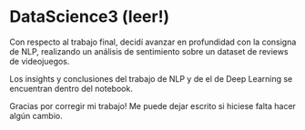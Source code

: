 # DataScience3 (leer!)

Con respecto al trabajo final, decidí avanzar en profundidad con la consigna de NLP, realizando un análisis de sentimiento sobre un dataset de reviews de videojuegos.

Los insights y conclusiones del trabajo de NLP y de el de Deep Learning se encuentran dentro del notebook.

Gracias por corregir mi trabajo! Me puede dejar escrito si hiciese falta hacer algún cambio.
